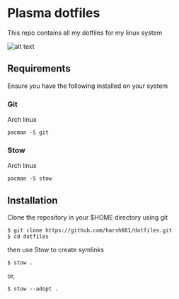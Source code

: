 # Plasma dotfiles

This repo contains all my dotfiles for my linux system

![alt text](https://res.cloudinary.com/dup9yyuez/image/upload/v1717861492/bnv9ck1els4z8h5vwuxb.png)

## Requirements

Ensure you have the following installed on your system

### Git

Arch linux
```
pacman -S git
```
### Stow

Arch linux
```
pacman -S stow
```

## Installation

Clone the repository in your $HOME directory using git

```
$ git clone https://github.com/harsh661/dotfiles.git
$ cd dotfiles
```

then use Stow to create symlinks

```
$ stow .
```

or,

```
$ stow --adopt .
```